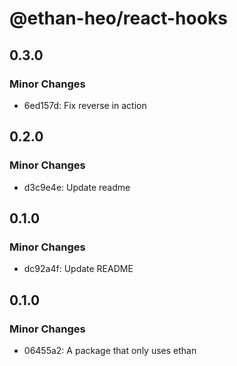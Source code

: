 # @ethan-heo/react-hooks

## 0.3.0

### Minor Changes

-   6ed157d: Fix reverse in action

## 0.2.0

### Minor Changes

-   d3c9e4e: Update readme

## 0.1.0

### Minor Changes

-   dc92a4f: Update README

## 0.1.0

### Minor Changes

-   06455a2: A package that only uses ethan
